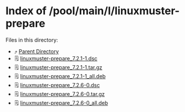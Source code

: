 
# Index of /pool/main/l/linuxmuster-prepare
Files in this directory:
- ⤴ [Parent Directory](../)
- 🗒 [linuxmuster-prepare_7.2.1-1.dsc](linuxmuster-prepare_7.2.1-1.dsc)
- 🗒 [linuxmuster-prepare_7.2.1-1.tar.gz](linuxmuster-prepare_7.2.1-1.tar.gz)
- 🗒 [linuxmuster-prepare_7.2.1-1_all.deb](linuxmuster-prepare_7.2.1-1_all.deb)
- 🗒 [linuxmuster-prepare_7.2.6-0.dsc](linuxmuster-prepare_7.2.6-0.dsc)
- 🗒 [linuxmuster-prepare_7.2.6-0.tar.gz](linuxmuster-prepare_7.2.6-0.tar.gz)
- 🗒 [linuxmuster-prepare_7.2.6-0_all.deb](linuxmuster-prepare_7.2.6-0_all.deb)
